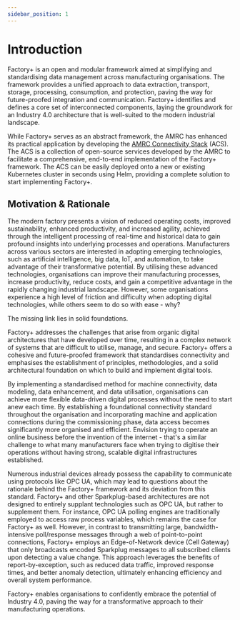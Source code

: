 ```yaml
---
sidebar_position: 1
---
```


# Introduction

Factory+ is an open and modular framework aimed at simplifying and standardising data management across manufacturing organisations. The framework provides a unified approach to data extraction, transport, storage, processing, consumption, and protection, paving the way for future-proofed integration and communication. Factory+ identifies and defines a core set of interconnected components, laying the groundwork for an Industry 4.0 architecture that is well-suited to the modern industrial landscape.

While Factory+ serves as an abstract framework, the AMRC has enhanced its practical application by developing the [AMRC Connectivity Stack](https://github.com/AMRC-FactoryPlus/amrc-connectivity-stack) (ACS). The ACS is a collection of open-source services developed by the AMRC to facilitate a comprehensive, end-to-end implementation of the Factory+ framework. The ACS can be easily deployed onto a new or existing Kubernetes cluster in seconds using Helm, providing a complete solution to start implementing Factory+.

## Motivation & Rationale

The modern factory presents a vision of reduced operating costs, improved sustainability, enhanced productivity, and increased agility, achieved through the intelligent processing of real-time and historical data to gain profound insights into underlying processes and operations. Manufacturers across various sectors are interested in adopting emerging technologies, such as artificial intelligence, big data, IoT, and automation, to take advantage of their transformative potential. By utilising these advanced technologies, organisations can improve their manufacturing processes, increase productivity, reduce costs, and gain a competitive advantage in the rapidly changing industrial landscape. However, some organisations experience a high level of friction and difficulty when adopting digital technologies, while others seem to do so with ease - why?

The missing link lies in solid foundations.

Factory+ addresses the challenges that arise from organic digital architectures that have developed over time, resulting in a complex network of systems that are difficult to utilise, manage, and secure. Factory+ offers a cohesive and future-proofed framework that standardises connectivity and emphasises the establishment of principles, methodologies, and a solid architectural foundation on which to build and implement digital tools.

By implementing a standardised method for machine connectivity, data modeling, data enhancement, and data utilisation, organisations can achieve more flexible data-driven digital processes without the need to start anew each time. By establishing a foundational connectivity standard throughout the organisation and incorporating machine and application connections during the commissioning phase, data access becomes significantly more organised and efficient. Envision trying to operate an online business before the invention of the internet - that's a similar challenge to what many manufacturers face when trying to digitise their operations without having strong, scalable digital infrastructures established.

Numerous industrial devices already possess the capability to communicate using protocols like OPC UA, which may lead to questions about the rationale behind the Factory+ framework and its deviation from this standard. Factory+ and other Sparkplug-based architectures are not designed to entirely supplant technologies such as OPC UA, but rather to supplement them. For instance, OPC UA polling engines are traditionally employed to access raw process variables, which remains the case for Factory+ as well. However, in contrast to transmitting large, bandwidth-intensive poll/response messages through a web of point-to-point connections, Factory+ employs an Edge-of-Network device (Cell Gateway) that only broadcasts encoded Sparkplug messages to all subscribed clients upon detecting a value change. This approach leverages the benefits of report-by-exception, such as reduced data traffic, improved response times, and better anomaly detection, ultimately enhancing efficiency and overall system performance.

Factory+ enables organisations to confidently embrace the potential of Industry 4.0, paving the way for a transformative approach to their manufacturing operations.